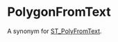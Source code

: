 # PolygonFromText

A synonym for [ST_PolyFromText](/sql-statements-structure/geographic-geometric-features/wkt/st_polyfromtext).